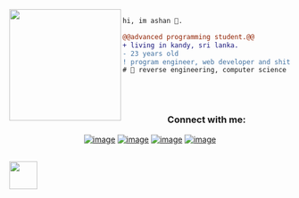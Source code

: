 <img align="left" height="200" src="https://media.giphy.com/media/ao9DUiTKH60XS/giphy.gif"/>

```diff
hi, im ashan 🔮.

@@advanced programming student.@@
+ living in kandy, sri lanka.
- 23 years old
! program engineer, web developer and shitposter
# 📖 reverse engineering, computer science
```

<br>
<br>

<h3 align="center">Connect with me:</h3>
<div align="center">

[![image](https://img.shields.io/badge/LinkedIn-0077B5?style=for-the-badge&logo=linkedin&logoColor=white)](https://www.linkedin.com/in/ashan-subawickrama/)
[![image](https://img.shields.io/badge/Twitter-1DA1F2?style=for-the-badge&logo=twitter&logoColor=white)](https://twitter.com/ashansube)
[![image](https://img.shields.io/badge/Stack_Overflow-FE7A16?style=for-the-badge&logo=stack-overflow&logoColor=white)](https://stackoverflow.com/users/9517297/ashan-subawickrama)
[![image](https://img.shields.io/badge/Gmail-D14836?style=for-the-badge&logo=gmail&logoColor=white)](mailto:ashansube@gmail.com)
  
</div>
<br>

<img align="center" height="50" src="https://media.giphy.com/media/ac53c0RDcdiK7svmFl/giphy.gif"/>
